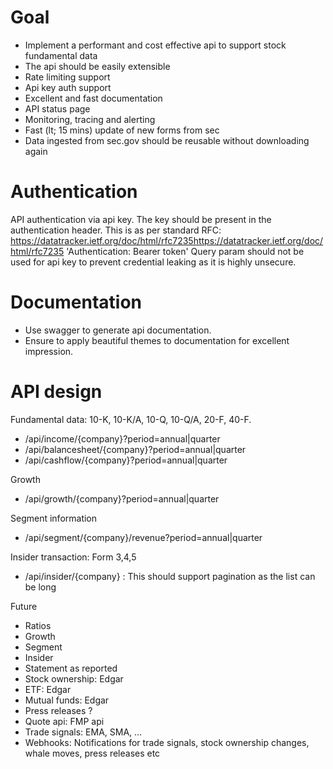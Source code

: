 # Goal
- Implement a performant and cost effective api to support stock fundamental data
- The api should be easily extensible
- Rate limiting support
- Api key auth support
- Excellent and fast documentation
- API status page
- Monitoring, tracing and alerting
- Fast (lt; 15 mins) update of new forms from sec
- Data ingested from sec.gov should be reusable without downloading again


# Authentication
API authentication via api key. The key should be present in the authentication header. This is as per standard RFC: https://datatracker.ietf.org/doc/html/rfc7235https://datatracker.ietf.org/doc/html/rfc7235
'Authentication: Bearer token'
Query param should not be used for api key to prevent credential leaking as it is highly unsecure.

# Documentation
- Use swagger to generate api documentation.
- Ensure to apply beautiful themes to documentation for excellent impression.

# API design
Fundamental data: 10-K, 10-K/A, 10-Q, 10-Q/A, 20-F, 40-F.
- /api/income/{company}?period=annual|quarter
- /api/balancesheet/{company}?period=annual|quarter
- /api/cashflow/{company}?period=annual|quarter

Growth
- /api/growth/{company}?period=annual|quarter

Segment information
- /api/segment/{company}/revenue?period=annual|quarter

Insider transaction: Form 3,4,5
- /api/insider/{company} : This should support pagination as the list can be long

Future
- Ratios
- Growth
- Segment
- Insider
- Statement as reported
- Stock ownership: Edgar
- ETF: Edgar
- Mutual funds: Edgar
- Press releases ?
- Quote api: FMP api
- Trade signals: EMA, SMA, ...
- Webhooks: Notifications for trade signals, stock ownership changes, whale moves, press releases etc